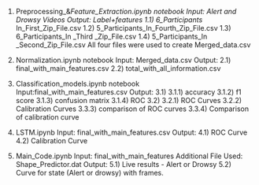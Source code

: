 1.  Preprocessing_&_Feature_Extraction.ipynb notebook 
    Input: Alert and Drowsy Videos 
    Output: Label+features 
        1.1) 6_Participants_ In_First_Zip_File.csv 
        1.2) 5_Participants_In_Fourth_Zip_File.csv
        1.3) 6_Participants_In _Third _Zip_File.csv
        1.4) 5_Participants_In _Second_Zip_File.csv
    All four files were used to create Merged_data.csv 

2.  Normalization.ipynb notebook 
    Input: Merged_data.csv 
    Output: 
        2.1) final_with_main_features.csv
        2.2) total_with_all_information.csv

3.  Classification_models.ipynb notebook 
    Input:final_with_main_features.csv
    Output:
        3.1)   3.1.1)   accuracy
               3.1.2) f1 score
               3.1.3) confusion matrix 
               3.1.4) ROC
        3.2)   3.2.1) ROC Curves
               3.2.2) Calibration Curves
               3.3.3) comparison of ROC curves
               3.3.4) Comparison of calibration curve
4.  LSTM.ipynb
    Input: final_with_main_features.csv
    Output: 
       4.1) ROC Curve
       4.2) Calibration Curve

5.  Main_Code.ipynb
    Input: final_with_main_features
    Additional File Used: Shape_Predictor.dat
    Output: 
        5.1) Live results - Alert or Drowsy
        5.2) Curve for state (Alert or drowsy) with frames.


